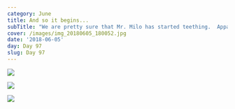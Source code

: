 ```yaml
---
category: June
title: And so it begins...
subTitle: "We are pretty sure that Mr. Milo has started teething.  Apparently, when the teeth start coming you need both a pacifier and a hand to chew on. \U0001F60A    In other news, he spends majority of his summer mornings in just a diaper and the majority of his tummy time in this sideways position. He is still our happy little guy!  "
cover: /images/img_20180605_180052.jpg
date: '2018-06-05'
day: Day 97
slug: Day 97
---
```

![](/images/img_20180605_180052.jpg)

![](/images/img_20180605_151151.jpg)

![](/images/img_20180605_112230.jpg)
